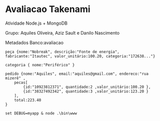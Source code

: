 # Avaliacao Takenami
Atividade Node.js + MongoDB

Grupo: Aquiles Oliveira, Aziz Sault e Danilo Nascimento

Metadados Banco:avaliacao

	peça {nome:"Nobreak", descrição:"Fonte de energia", fabricante:"Itautec", valor_unitário:100.20, categoria:"172638..."}
	
    categoria { nome:"Periférico" }
	
	pedido {nome:"Aquiles", email:"aquiles@gmail.com", endereco:"rua mizerê" , 
		pecas[
			{id:"10923812371", quantidade:2 ,valor_unitário:100.20 },
			{id:"38327492342", quantidade:3 ,valor_unitário:123.20 }
		],
		total:223.40
	}
    
    set DEBUG=myapp & node .\bin\www